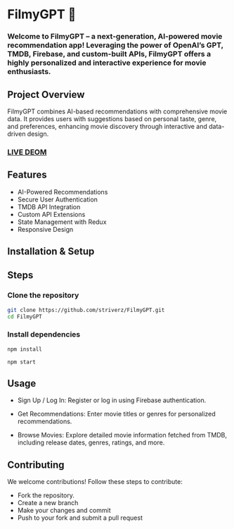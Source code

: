 # FilmyGPT 🎥
### Welcome to FilmyGPT – a next-generation, AI-powered movie recommendation app! Leveraging the power of OpenAI’s GPT, TMDB, Firebase, and custom-built APIs, FilmyGPT offers a highly personalized and interactive experience for movie enthusiasts.

## Project Overview
FilmyGPT combines AI-based recommendations with comprehensive movie data. It provides users with suggestions based on personal taste, genre, and preferences, enhancing movie discovery through interactive and data-driven design.

### [LIVE DEOM](https://flixgpt.online)

## Features
- AI-Powered Recommendations
- Secure User Authentication
- TMDB API Integration
- Custom API Extensions
- State Management with Redux
- Responsive Design

## Installation & Setup
## Steps
### Clone the repository

```bash
git clone https://github.com/striverz/FilmyGPT.git
cd FilmyGPT
```

### Install dependencies
```bash
npm install
```

```
npm start
```
## Usage
- Sign Up / Log In: Register or log in using Firebase authentication.

- Get Recommendations: Enter movie titles or genres for personalized recommendations.

- Browse Movies: Explore detailed movie information fetched from TMDB, including release dates, genres, ratings, and more.

## Contributing
We welcome contributions! Follow these steps to contribute:
- Fork the repository.
- Create a new branch
- Make your changes and commit
- Push to your fork and submit a pull request 
